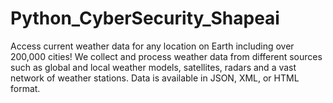 # Python_CyberSecurity_Shapeai
Access current weather data for any location on Earth including over 200,000 cities! We collect and process weather data from different sources such as global and local weather models, satellites, radars and a vast network of weather stations. Data is available in JSON, XML, or HTML format.
